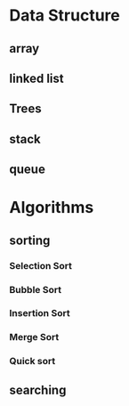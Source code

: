 # Data Structure
## array

## linked list

## Trees

## stack

## queue

# Algorithms
## sorting
### Selection Sort
### Bubble Sort
### Insertion Sort
### Merge Sort
### Quick sort
## searching